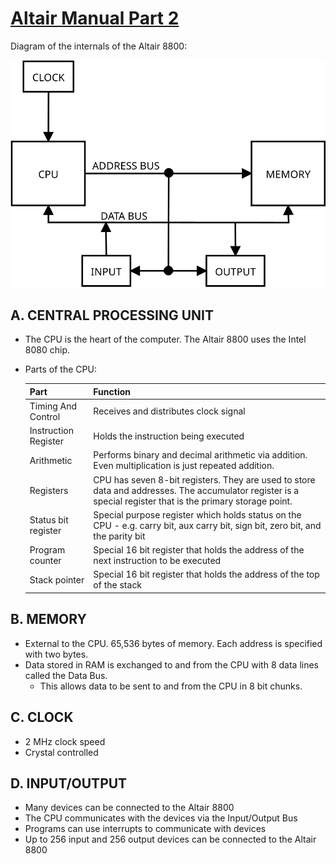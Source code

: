 # [Altair Manual Part 2](https://ubuntourist.codeberg.page/Altair-8800/part-2.html)

Diagram of the internals of the Altair 8800:

![Internals diagram](internals.png)

## A. CENTRAL PROCESSING UNIT

-   The CPU is the heart of the computer. The Altair 8800 uses the Intel 8080 chip.
-   Parts of the CPU:

    | Part                 | Function                                                                                                                                                    |
    | -------------------- | ----------------------------------------------------------------------------------------------------------------------------------------------------------- |
    | Timing And Control   | Receives and distributes clock signal                                                                                                                       |
    | Instruction Register | Holds the instruction being executed                                                                                                                        |
    | Arithmetic           | Performs binary and decimal arithmetic via addition. Even multiplication is just repeated addition.                                                         |
    | Registers            | CPU has seven 8-bit registers. They are used to store data and addresses. The accumulator register is a special register that is the primary storage point. |
    | Status bit register  | Special purpose register which holds status on the CPU - e.g. carry bit, aux carry bit, sign bit, zero bit, and the parity bit                              |
    | Program counter      | Special 16 bit register that holds the address of the next instruction to be executed                                                                       |
    | Stack pointer        | Special 16 bit register that holds the address of the top of the stack                                                                                      |

## B. MEMORY

-   External to the CPU. 65,536 bytes of memory. Each address is specified with two bytes.
-   Data stored in RAM is exchanged to and from the CPU with 8 data lines called the Data Bus.
    -   This allows data to be sent to and from the CPU in 8 bit chunks.

## C. CLOCK

-   2 MHz clock speed
-   Crystal controlled

## D. INPUT/OUTPUT

-   Many devices can be connected to the Altair 8800
-   The CPU communicates with the devices via the Input/Output Bus
-   Programs can use interrupts to communicate with devices
-   Up to 256 input and 256 output devices can be connected to the Altair 8800
